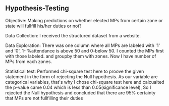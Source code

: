 ## Hypothesis-Testing

Objective: Making predictions on whether elected MPs from certain zone or state will fullfill his/her duties or not?

Data Collection: I received the structured dataset from a website.

Data Exploration: There was one column where all MPs are labeled with '1' and '0', 1- %attendance is above 50 and 0-below 50. I counted the MPs first with those labeled. and groupby them with zones. Now I have number of MPs from each zones. 

Statistical test: Performed chi-square test here to proove the given statement in the form of rejecting the Null hypothesis. As our variable are categorical variables, that's why I chose chi-square test here and calcualted the p-value came 0.04 which is less than 0.05(significance level), So I rejected the Null hypothesis and concluded that there are 95% certainty that MPs are not fullfilling their duties 
